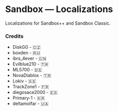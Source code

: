 # Sandbox ― Localizations
Localizations for Sandbox++ and Sandbox Classic.

### Credits
* DiskGG - 🇨🇿
* boxden - 🇷🇺
* ibrs_4ever - 🇨🇳
* Evilblue210 - 🇹🇼
* ML5700 - 🇩🇪
* NovaDiablox - 🇹🇷
* Lokiv - 🇸🇪
* TrackZone1 - 🇫🇷
* diegosace2000 - 🇪🇸
* Primary-1 - 🇰🇷
* deltamolfar - 🇺🇦
